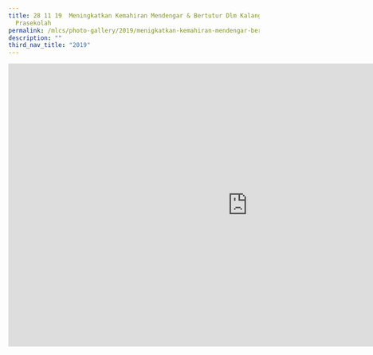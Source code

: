 ```yaml
---
title: 28 11 19  Meningkatkan Kemahiran Mendengar & Bertutur Dlm Kalangan Kanak2
  Prasekolah
permalink: /mlcs/photo-gallery/2019/menigkatkan-kemahiran-mendengar-bertutur-dlm-kalangan-kanak2-prasekolah/
description: ""
third_nav_title: "2019"
---
```

<iframe allowfullscreen="true" height="569" width="960" frameborder="0" src="https://docs.google.com/presentation/d/e/2PACX-1vRYwJPVd0YbLyqlNWEWqYptnnUiEKhqm91x2vle8ZlELWg1rHaF32wyUHX-cnvW2HgkIfLFmfl_INf9/embed?start=false&amp;loop=false&amp;delayms=3000"></iframe>